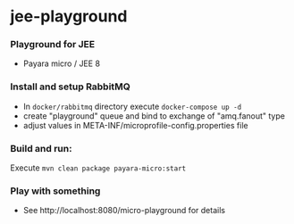 # jee-playground
### Playground for JEE  
* Payara micro / JEE 8 
### Install and setup RabbitMQ
* In ```docker/rabbitmq``` directory execute ```docker-compose up -d```
* create "playground" queue and bind to exchange of "amq.fanout" type
* adjust values in META-INF/microprofile-config.properties file
### Build and run:
Execute ```mvn clean package payara-micro:start```
### Play with something
* See http://localhost:8080/micro-playground for details







